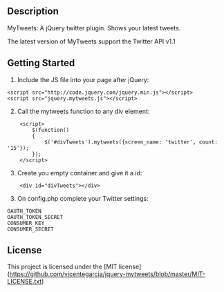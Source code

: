 ## Description

MyTweets: A jQuery twitter plugin. Shows your latest tweets.

The latest version of MyTweets support the Twitter API v1.1

## Getting Started

1. Include the JS file into your page after jQuery:
```
<script src="http://code.jquery.com/jquery.min.js"></script>
<script src="jquery.mytweets.js"></script>
```

2. Call the mytweets function to any div element:
```
	<script>
		$(function()
		{
			$('#divTweets').mytweets({screen_name: 'twitter', count: '15'});
		});
	</script>
```

3. Create you empty container and give it a id:
```
	<div id="divTweets"></div>
```

3. On config.php complete your Twitter settings:
```
OAUTH_TOKEN
OAUTH_TOKEN_SECRET
CONSUMER_KEY
CONSUMER_SECRET
```

## License
This project is licensed under the [MIT license] (https://github.com/vicentegarcia/jquery-mytweets/blob/master/MIT-LICENSE.txt)
